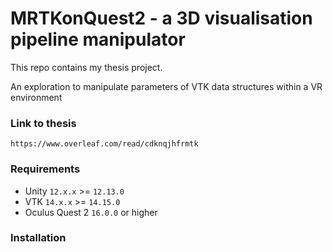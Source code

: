 # MRTKonQuest2 - a 3D visualisation pipeline manipulator

This repo contains my thesis project.

An exploration to manipulate parameters of VTK data structures within a VR environment
### Link to thesis
```
https://www.overleaf.com/read/cdknqjhfrmtk
```

### Requirements

* Unity `12.x.x` >= `12.13.0`
* VTK `14.x.x` >= `14.15.0`
* Oculus Quest 2 `16.0.0` or higher


### Installation

